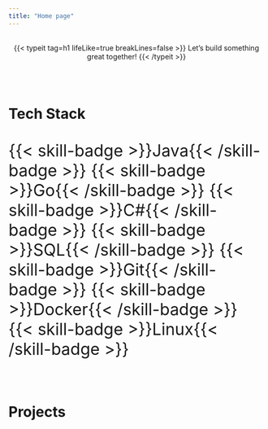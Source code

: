 ```yaml
---
title: "Home page"
---
```


</br>

<div style="max-width: 100%; width: 100%; text-align: center;">
{{< typeit 
  tag=h1
  lifeLike=true
  breakLines=false
>}}
Let’s build something great together!
{{< /typeit >}}
</div>

</br></br>

# Tech Stack

</br>

<div style="display: flex; gap: 0.5rem; flex-wrap: wrap; font-size: 2rem;">
  {{< skill-badge >}}Java{{< /skill-badge >}} 
  {{< skill-badge >}}Go{{< /skill-badge >}} 
  {{< skill-badge >}}C#{{< /skill-badge >}} 
  {{< skill-badge >}}SQL{{< /skill-badge >}} 
  {{< skill-badge >}}Git{{< /skill-badge >}} 
  {{< skill-badge >}}Docker{{< /skill-badge >}}
  {{< skill-badge >}}Linux{{< /skill-badge >}} 
</div>

</br></br>

# Projects

</br>
